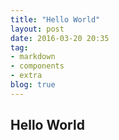 ```yaml
---
title: "Hello World"
layout: post
date: 2016-03-20 20:35
tag:
- markdown
- components
- extra
blog: true
---
```


## Hello World

